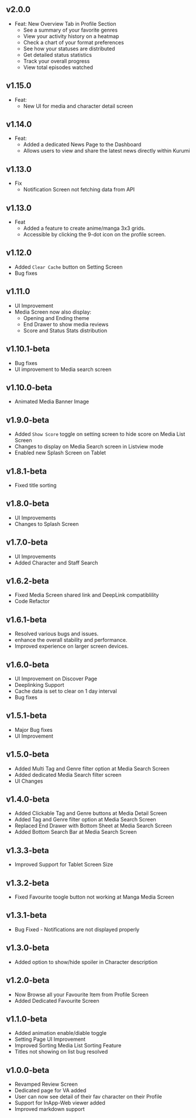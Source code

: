 ## v2.0.0

- Feat: New Overview Tab in Profile Section
  - See a summary of your favorite genres
  - View your activity history on a heatmap
  - Check a chart of your format preferences
  - See how your statuses are distributed
  - Get detailed status statistics
  - Track your overall progress
  - View total episodes watched

## v1.15.0

- Feat:
  - New UI for media and character detail screen

## v1.14.0

- Feat:
  - Added a dedicated News Page to the Dashboard
  - Allows users to view and share the latest news directly within Kurumi

## v1.13.0

- Fix
  - Notification Screen not fetching data from API

## v1.13.0

- Feat
  - Added a feature to create anime/manga 3x3 grids.
  - Accessible by clicking the 9-dot icon on the profile screen.

## v1.12.0

- Added `Clear Cache` button on Setting Screen
- Bug fixes

## v1.11.0

- UI Improvement
- Media Screen now also display:
  - Opening and Ending theme
  - End Drawer to show media reviews
  - Score and Status Stats distribution

## v1.10.1-beta

- Bug fixes
- UI improvement to Media search screen

## v1.10.0-beta

- Animated Media Banner Image

## v1.9.0-beta

- Added `Show Score` toggle on setting screen to hide score on Media List Screen
- Changes to display on Media Search screen in Listview mode
- Enabled new Splash Screen on Tablet

## v1.8.1-beta

- Fixed title sorting

## v1.8.0-beta

- UI Improvements
- Changes to Splash Screen

## v1.7.0-beta

- UI Improvements
- Added Character and Staff Search

## v1.6.2-beta

- Fixed Media Screen shared link and DeepLink compatiblility
- Code Refactor

## v1.6.1-beta

- Resolved various bugs and issues.
- enhance the overall stability and performance.
- Improved experience on larger screen devices.

## v1.6.0-beta

- UI Improvement on Discover Page
- Deeplinking Support
- Cache data is set to clear on 1 day interval
- Bug fixes

## v1.5.1-beta

- Major Bug fixes
- UI Improvement

## v1.5.0-beta

- Added Multi Tag and Genre filter option at Media Search Screen
- Added dedicated Media Search filter screen
- UI Changes

## v1.4.0-beta

- Added Clickable Tag and Genre buttons at Media Detail Screen
- Added Tag and Genre filter option at Media Search Screen
- Replaced End Drawer with Bottom Sheet at Media Search Screen
- Added Bottom Search Bar at Media Search Screen

## v1.3.3-beta

- Improved Support for Tablet Screen Size

## v1.3.2-beta

- Fixed Favourite toogle button not working at Manga Media Screen

## v1.3.1-beta

- Bug Fixed - Notifications are not displayed properly

## v1.3.0-beta

- Added option to show/hide spoiler in Character description

## v1.2.0-beta

- Now Browse all your Favourite Item from Profile Screen
- Added Dedicated Favourite Screen

## v1.1.0-beta

- Added animation enable/diable toggle
- Setting Page UI Improvement
- Improved Sorting Media List Sorting Feature
- Titles not showing on list bug resolved

## v1.0.0-beta

- Revamped Review Screen
- Dedicated page for VA added
- User can now see detail of their fav character on their Profile
- Support for InApp-Web viewer added
- Improved markdown support
